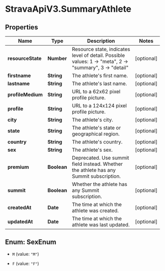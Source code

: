 # StravaApiV3.SummaryAthlete

## Properties
Name | Type | Description | Notes
------------ | ------------- | ------------- | -------------
**resourceState** | **Number** | Resource state, indicates level of detail. Possible values: 1 -> \"meta\", 2 -> \"summary\", 3 -> \"detail\" | [optional] 
**firstname** | **String** | The athlete's first name. | [optional] 
**lastname** | **String** | The athlete's last name. | [optional] 
**profileMedium** | **String** | URL to a 62x62 pixel profile picture. | [optional] 
**profile** | **String** | URL to a 124x124 pixel profile picture. | [optional] 
**city** | **String** | The athlete's city. | [optional] 
**state** | **String** | The athlete's state or geographical region. | [optional] 
**country** | **String** | The athlete's country. | [optional] 
**sex** | **String** | The athlete's sex. | [optional] 
**premium** | **Boolean** | Deprecated.  Use summit field instead. Whether the athlete has any Summit subscription. | [optional] 
**summit** | **Boolean** | Whether the athlete has any Summit subscription. | [optional] 
**createdAt** | **Date** | The time at which the athlete was created. | [optional] 
**updatedAt** | **Date** | The time at which the athlete was last updated. | [optional] 


<a name="SexEnum"></a>
## Enum: SexEnum


* `M` (value: `"M"`)

* `F` (value: `"F"`)




